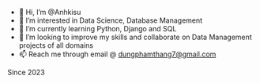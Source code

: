 - 👋 Hi, I’m @Anhkisu
- 👀 I’m interested in Data Science, Database Management
- 🌱 I’m currently learning Python, Django and SQL
- 💞️ I’m looking to improve my skills and collaborate on Data Management projects of all domains
- 📫 Reach me through email @ dungphamthang7@gmail.com

Since 2023
<!---
Anhkisu/Anhkisu is a ✨ special ✨ repository because its `README.md` (this file) appears on your GitHub profile.
You can click the Preview link to take a look at your changes.
--->
